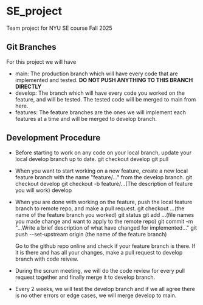 # SE_project
Team project for NYU SE course Fall 2025

## Git Branches
For this project we will have
- main: The production branch which will have every code that are implemented and tested. **DO NOT PUSH ANYTHING TO THIS BRANCH DIRECTLY**
- develop: The branch which will have every code you worked on the feature, and will be tested. The tested code will be merged to main from here.
- features: The feature branches are the ones we will implement each features at a time and will be merged to develop branch.

## Development Procedure
- Before starting to work on any code on your local branch, update your local develop branch up to date.
  git checkout develop
  git pull
- When you want to start working on a new feature, create a new local feature branch with the name "feature/..." from the develop branch.
  git checkout develop
  git checkout -b feature/...(The description of feature you will work) develop
- When you are done with working on the feature, push the local feature branch to remote repo, and make a pull request.
  git checkout ...(the name of the feature branch you worked)
  git status
  git add ...(file names you made change and want to apply to the remote repo)
  git commit -m "...Write a brief description of what have changed for implemented..."
  git push --set-upstream origin (the name of the feature branch)

  Go to the github repo online and check if your feature branch is there. If it is there and has all your changes, make a pull request to develop branch with code reivew.
- During the scrum meeting, we will do the code review for every pull request together and finally merge it to develop branch.
- Every 2 weeks, we will test the develop branch and if we all agree there is no other errors or edge cases, we will merge develop to main.
